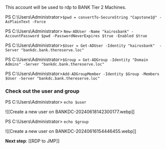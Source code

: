 This account will be used to rdp to BANK Tier 2 Machines.

PS C:\Users\Administrator>`$pwd = convertTo-SecureString "Capstone1@" -AsPlainText -Force`

PS C:\Users\Administrator> `New-ADUser -Name "kairosbank" -AccountPassword $pwd -PasswordNeverExpires $true -Enabled $true`

PS C:\Users\Administrator>`$User = Get-ADUser -Identity "kairosbank"  -Server "bankdc.bank.thereserve.loc"`

PS C:\Users\Administrator>`$Group = Get-ADGroup -Identity "Domain Admins" -Server "bankdc.bank.thereserve.loc"`

PS C:\Users\Administrator>`Add-ADGroupMember -Identity $Group -Members $User -Server "bankdc.bank.thereserve.loc"`

### Check out the user and group

PS C:\Users\Administrator> `echo $user`

![[Create a new user on BANKDC-20240618142300177.webp]]

PS C:\Users\Administrator> `echo $group`

![[Create a new user on BANKDC-20240616154446455.webp]]


**Next step**: [[RDP to JMP]]
